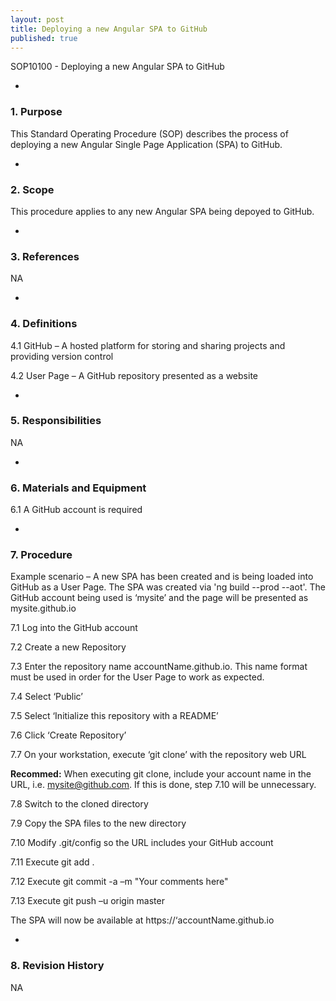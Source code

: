 ```yaml
---
layout: post
title: Deploying a new Angular SPA to GitHub
published: true
---
```


SOP10100 - Deploying a new Angular SPA to GitHub

-
### 1. Purpose

This Standard Operating Procedure (SOP) describes the process of deploying a new Angular Single Page Application (SPA) to GitHub.

-
### 2. Scope

This procedure applies to any new Angular SPA being depoyed to GitHub.

-
### 3. References

NA

-
### 4. Definitions

  4.1 GitHub – A hosted platform for storing and sharing projects and providing version control

  4.2 User Page – A GitHub repository presented as a website
  
-
### 5. Responsibilities

NA

-
### 6. Materials and Equipment

  6.1 A GitHub account is required

-
### 7. Procedure

Example scenario – A new SPA has been created and is being loaded into GitHub as a User Page.  The SPA was created via 'ng build --prod --aot'.  The GitHub account being used is ‘mysite’ and the page will be presented as mysite.github.io

  7.1   Log into the GitHub account

  7.2   Create a new Repository

  7.3   Enter the repository name accountName.github.io.  This name format must be used in order for the User Page to work as expected.

  7.4	Select ‘Public’

  7.5	Select ‘Initialize this repository with a README’

  7.6	Click ‘Create Repository’

  7.7	On your workstation, execute ‘git clone’ with the repository web URL
  
  **Recommed:** When executing git clone, include your account name in the URL, i.e. mysite@github.com.  If this is done, step 7.10 will be unnecessary.

  7.8	Switch to the cloned directory

  7.9   Copy the SPA files to the new directory

  7.10  Modify .git/config so the URL includes your GitHub account

  7.11  Execute git add .

  7.12  Execute git commit -a –m "Your comments here"
  
  7.13  Execute git push –u origin master

The SPA will now be available at https://‘accountName.github.io

-
### 8. Revision History

NA
